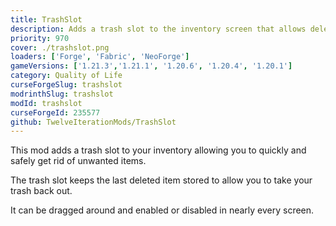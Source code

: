 ```yaml
---
title: TrashSlot
description: Adds a trash slot to the inventory screen that allows deletion of unwanted items.
priority: 970
cover: ./trashslot.png
loaders: ['Forge', 'Fabric', 'NeoForge']
gameVersions: ['1.21.3','1.21.1', '1.20.6', '1.20.4', '1.20.1']
category: Quality of Life
curseForgeSlug: trashslot
modrinthSlug: trashslot
modId: trashslot
curseForgeId: 235577
github: TwelveIterationMods/TrashSlot
---
```


This mod adds a trash slot to your inventory allowing you to quickly and safely get rid of unwanted items.

The trash slot keeps the last deleted item stored to allow you to take your trash back out.

It can be dragged around and enabled or disabled in nearly every screen.